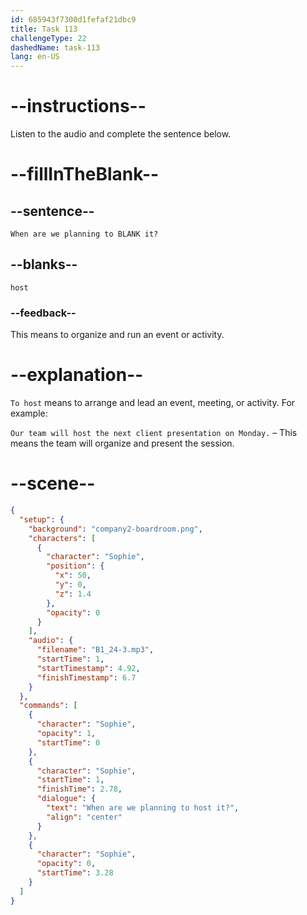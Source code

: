 ```yaml
---
id: 685943f7300d1fefaf21dbc9
title: Task 113
challengeType: 22
dashedName: task-113
lang: en-US
---
```


<!-- (Audio) Sophie: When are we planning to host it? -->

# --instructions--

Listen to the audio and complete the sentence below.

# --fillInTheBlank--

## --sentence--

`When are we planning to BLANK it?`

## --blanks--

`host`

### --feedback--

This means to organize and run an event or activity.

# --explanation--

`To host` means to arrange and lead an event, meeting, or activity. For example:

`Our team will host the next client presentation on Monday.` – This means the team will organize and present the session.

# --scene--

```json
{
  "setup": {
    "background": "company2-boardroom.png",
    "characters": [
      {
        "character": "Sophie",
        "position": {
          "x": 50,
          "y": 0,
          "z": 1.4
        },
        "opacity": 0
      }
    ],
    "audio": {
      "filename": "B1_24-3.mp3",
      "startTime": 1,
      "startTimestamp": 4.92,
      "finishTimestamp": 6.7
    }
  },
  "commands": [
    {
      "character": "Sophie",
      "opacity": 1,
      "startTime": 0
    },
    {
      "character": "Sophie",
      "startTime": 1,
      "finishTime": 2.78,
      "dialogue": {
        "text": "When are we planning to host it?",
        "align": "center"
      }
    },
    {
      "character": "Sophie",
      "opacity": 0,
      "startTime": 3.28
    }
  ]
}
```

